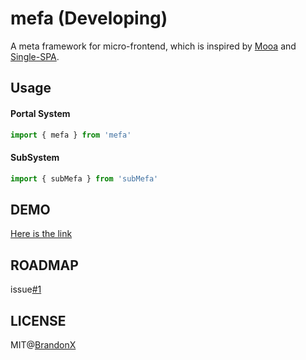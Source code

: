 # mefa (Developing)

A meta framework for micro-frontend, which is inspired by [Mooa]() and [Single-SPA]().

## Usage

#### Portal System

```javascript
import { mefa } from 'mefa'
```

#### SubSystem

```javascript
import { subMefa } from 'subMefa' 
```


## DEMO

[Here is the link](https://github.com/brandonxiang/mefa/tree/master/examples)

## ROADMAP

issue[#1](https://github.com/brandonxiang/mefa/issues/1)

## LICENSE

MIT@[BrandonX](https://github.com/brandonxiang/mefa/blob/master/LICENSE)

